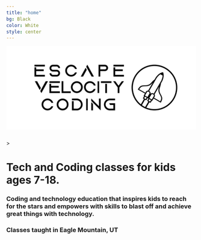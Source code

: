 ```yaml
---
title: "home"
bg: Black
color: White 
style: center
---
```

<!-- <h1>Escape Velocity Coding</h1> -->
<!-- <h1>Escape Velocity Coding</h1> -->
<div class="fullscreen" style="padding-bottom: 25px;">
  <img src="img/logo-big.jpg" alt="Cartoon Rocket in space" width="100%" height="80%" class="scale-with-grid">
</div>>
<h1 style="center"> Tech and Coding classes for kids ages 7-18.</h1>
<!-- <h3 style="center"> Helping kids reach to the stars and beyond with tech skills by inspiring excitement, creativity, and cooperation. </h3> -->
<h3 style="center"> Coding and technology education that inspires kids to reach for the stars and  empowers with skills to blast off and achieve great things with technology.</h3>
<h3 style="center"> Classes taught in Eagle Mountain, UT</h3>
<!-- <h2 style="center"> </h2> -->
